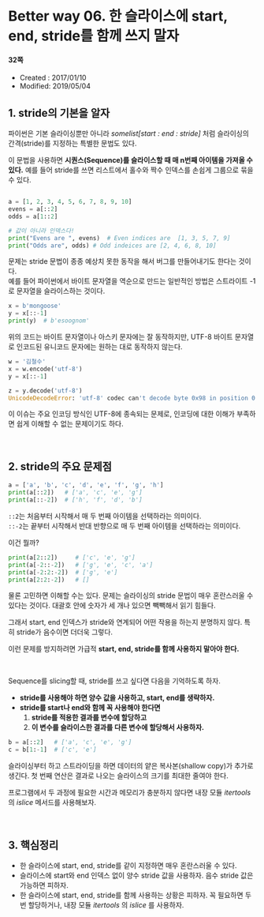 # Better way 06. 한 슬라이스에 start, end, stride를 함께 쓰지 말자

#### 32쪽

* Created : 2017/01/10
* Modified: 2019/05/04  


## 1. stride의 기본을 알자

파이썬은 기본 슬라이싱뿐만 아니라 _somelist[start : end : stride]_ 처럼 슬라이싱의 간격(stride)를 지정하는 특별한 문법도 있다.

이 문법을 사용하면 **시퀀스(Sequence)를 슬라이스할 때 매 n번째 아이템을 가져올 수 있다.** 예를 들어 stride를 쓰면 리스트에서 홀수와 짝수 인덱스를 손쉽게 그룹으로 묶을 수 있다.


```python

a = [1, 2, 3, 4, 5, 6, 7, 8, 9, 10]
evens = a[::2]
odds = a[1::2]

# 값이 아니라 인덱스다!
print("Evens are ", evens)  # Even indices are  [1, 3, 5, 7, 9]
print("Odds are", odds) # Odd indeices are [2, 4, 6, 8, 10]
```

문제는 stride 문법이 종종 예상치 못한 동작을 해서 버그를 만들어내기도 한다는 것이다.   
예를 들어 파이썬에서 바이트 문자열을 역순으로 만드는 일반적인 방법은 스트라이트 -1로 문자열을 슬라이스하는 것이다.

```python
x = b'mongoose'
y = x[::-1]
print(y)  # b'esoognom'
```


위의 코드는 바이트 문자열이나 아스키 문자에는 잘 동작하지만, UTF-8 바이트 문자열로 인코드된 유니코드 문자에는 원하는 대로 동작하지 않는다.

```python
w = '김철수'
x = w.encode('utf-8')
y = x[::-1]

z = y.decode('utf-8')
UnicodeDecodeError: 'utf-8' codec can't decode byte 0x98 in position 0: invalid start byte.
```

이 이슈는 주요 인코딩 방식인 UTF-8에 종속되는 문제로, 인코딩에 대한 이해가 부족하면 쉽게 이해할 수 없는 문제이기도 하다.


<br>

## 2. stride의 주요 문제점

```python
a = ['a', 'b', 'c', 'd', 'e', 'f', 'g', 'h']
print(a[::2])   # ['a', 'c', 'e', 'g']
print(a[::-2])  # ['h', 'f', 'd', 'b']
```

`::2`는 처음부터 시작해서 매 두 번째 아이템을 선택하라는 의미이다.  
`::-2`는 끝부터 시작해서 반대 반향으로 매 두 번째 아이템을 선택하라는 의미이다.  

이건 뭘까?

```python
print(a[2::2])     # ['c', 'e', 'g']
print(a[-2::-2])   # ['g', 'e', 'c', 'a']
print(a[-2:2:-2])  # ['g', 'e']
print(a[2:2:-2])   # []
```

물론 고민하면 이해할 수는 있다. 문제는 슬라이싱의 stride 문법이 매우 혼란스러울 수 있다는 것이다. 대괄호 안에 숫자가 세 개나 있으면 빽빽해서 읽기 힘들다.  

그래서 start, end 인덱스가 stride와 연계되어 어떤 작용을 하는지 분명하지 않다.
특히 stride가 음수이면 더더욱 그렇다.

이런 문제를 방지하려면 가급적 **start, end, stride를 함께 사용하지 말아야 한다.**

<br>

Sequence를 slicing할 때, stride를 쓰고 싶다면 다음을 기억하도록 하자.

* **stride를 사용해야 하면 양수 값을 사용하고, start, end를 생략하자.**
* **stride를 start나 end와 함께 꼭 사용해야 한다면**
    1. **stride를 적용한 결과를 변수에 할당하고**
    2. **이 변수를 슬라이스한 결과를 다른 변수에 할당해서 사용하자.**


```python
b = a[::2]   # ['a', 'c', 'e', 'g']
c = b[1:-1]  # ['c', 'e']
```

슬라이싱부터 하고 스트라이딩을 하면 데이터의 얕은 복사본(shallow copy)가 추가로 생긴다. 첫 번째 연산은 결과로 나오는 슬라이스의 크기를 최대한 줄여야 한다.

프로그램에서 두 과정에 필요한 시간과 메모리가 충분하지 않다면 내장 모듈 _itertools_ 의 _islice_ 메서드를 사용해보자.

<br>


## 3. 핵심정리

* 한 슬라이스에 start, end, stride를 같이 지정하면 매우 혼란스러울 수 있다.
* 슬라이스에 start와 end 인덱스 없이 양수 stride 값을 사용하자. 음수 stride 값은 가능하면 피하자.
* 한 슬라이스에 start, end, stride를 함께 사용하는 상황은 피하자. 꼭 필요하면 두 번 할당하거나, 내장 모듈 _itertools_ 의 _islice_ 를 사용하자.
